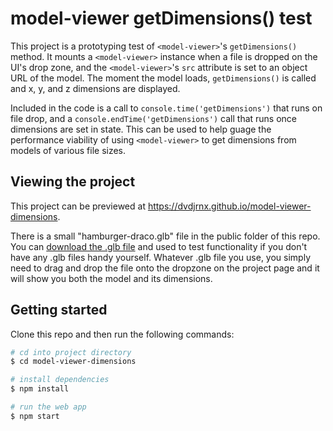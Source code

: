 # model-viewer getDimensions() test

This project is a prototyping test of `<model-viewer>`'s `getDimensions()` method. It mounts a `<model-viewer>` instance when a file is dropped on the UI's drop zone, and the `<model-viewer>`'s `src` attribute is set to an object URL of the model. The moment the model loads, `getDimensions()` is called and x, y, and z dimensions are displayed.

Included in the code is a call to `console.time('getDimensions')` that runs on file drop, and a `console.endTime('getDimensions')` call that runs once dimensions are set in state. This can be used to help guage the performance viability of using `<model-viewer>` to get dimensions from models of various file sizes.

## Viewing the project

This project can be previewed at https://dvdjrnx.github.io/model-viewer-dimensions.

There is a small "hamburger-draco.glb" file in the public folder of this repo. You can [download the .glb file](https://github.com/dvdjrnx/model-viewer-dimensions/blob/master/public/hamburger-draco.glb) and used to test functionality if you don't have any .glb files handy yourself. Whatever .glb file you use, you simply need to drag and drop the file onto the dropzone on the project page and it will show you both the model and its dimensions.

## Getting started

Clone this repo and then run the following commands:

```bash
# cd into project directory
$ cd model-viewer-dimensions

# install dependencies
$ npm install

# run the web app
$ npm start
```
